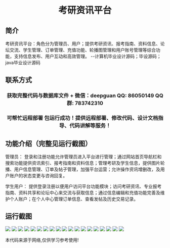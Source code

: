 <p><h1 align="center">考研资讯平台</h1></p>

## 简介
考研资讯平台：角色分为管理员、用户；提供考研资讯、报考指南、资料信息、论坛交流、学生管理、订单管理、充值功能、轮播图管理和用户账号管理等综合功能，支持信息发布、用户互动和高效管理。    --计算机毕业设计源码；毕设源码；java毕业设计源码


## 联系方式
<p><h3 align="center">获取完整代码与数据库文件 + 微信：deepguan QQ: 86050149 QQ群: 783742310</h3></p>
<p><h3 align="center">可帮忙远程部署 包运行成功！提供远程部署、修改代码、设计文档指导、代码讲解等服务！</h3></p>

## 功能介绍（完整见运行截图）
管理员： 登录和注册功能允许管理员进入平台进行管理；通过网站首页导航栏和搜索功能提供资讯索引、报考指南和资料信息；管理考研及学生信息，提供图片轮播、用户信息管理、订单及帖子管理，加强平台运营；允许操作资讯增删改，及用户账户的状态变更与咨询回复。  

学生用户： 提供登录注册以便用户访问平台功能模块；访问考研资讯、专业报考指南、资料共享和论坛中心来交流与获取信息；通过信息编辑和充值功能完善及维护个人账户；在个人中心管理订单信息、查看发帖及历史交易记录。


## 运行截图
![](https://bs-1329754181.cos.ap-shanghai.myqcloud.com/spring/ExamInfoPlatform/img/001.jpg)
![](https://bs-1329754181.cos.ap-shanghai.myqcloud.com/spring/ExamInfoPlatform/img/002.jpg)
![](https://bs-1329754181.cos.ap-shanghai.myqcloud.com/spring/ExamInfoPlatform/img/003.jpg)
![](https://bs-1329754181.cos.ap-shanghai.myqcloud.com/spring/ExamInfoPlatform/img/004.jpg)
![](https://bs-1329754181.cos.ap-shanghai.myqcloud.com/spring/ExamInfoPlatform/img/005.jpg)
![](https://bs-1329754181.cos.ap-shanghai.myqcloud.com/spring/ExamInfoPlatform/img/006.jpg)
![](https://bs-1329754181.cos.ap-shanghai.myqcloud.com/spring/ExamInfoPlatform/img/007.jpg)
![](https://bs-1329754181.cos.ap-shanghai.myqcloud.com/spring/ExamInfoPlatform/img/008.jpg)
![](https://bs-1329754181.cos.ap-shanghai.myqcloud.com/spring/ExamInfoPlatform/img/009.jpg)
![](https://bs-1329754181.cos.ap-shanghai.myqcloud.com/spring/ExamInfoPlatform/img/010.jpg)
![](https://bs-1329754181.cos.ap-shanghai.myqcloud.com/spring/ExamInfoPlatform/img/011.jpg)
![](https://bs-1329754181.cos.ap-shanghai.myqcloud.com/spring/ExamInfoPlatform/img/012.jpg)
![](https://bs-1329754181.cos.ap-shanghai.myqcloud.com/spring/ExamInfoPlatform/img/013.jpg)
![](https://bs-1329754181.cos.ap-shanghai.myqcloud.com/spring/ExamInfoPlatform/img/014.jpg)
![](https://bs-1329754181.cos.ap-shanghai.myqcloud.com/spring/ExamInfoPlatform/img/015.jpg)
![](https://bs-1329754181.cos.ap-shanghai.myqcloud.com/spring/ExamInfoPlatform/img/016.jpg)
![](https://bs-1329754181.cos.ap-shanghai.myqcloud.com/spring/ExamInfoPlatform/img/017.jpg)
![](https://bs-1329754181.cos.ap-shanghai.myqcloud.com/spring/ExamInfoPlatform/img/018.jpg)
![](https://bs-1329754181.cos.ap-shanghai.myqcloud.com/spring/ExamInfoPlatform/img/019.jpg)

<p>本代码来源于网络,仅供学习参考使用!</p>

